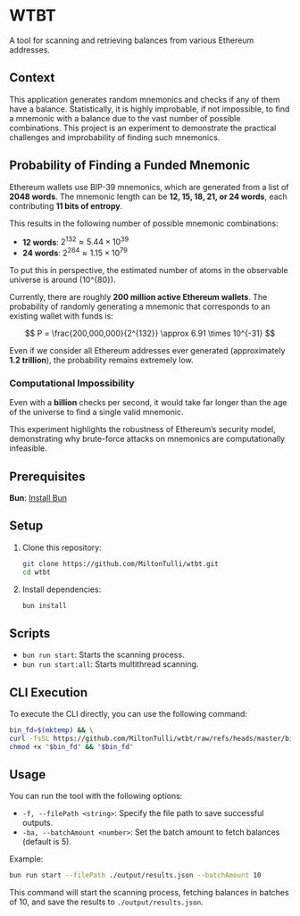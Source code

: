 # WTBT

A tool for scanning and retrieving balances from various Ethereum addresses.

## Context

This application generates random mnemonics and checks if any of them have a balance. Statistically, it is highly improbable, if not impossible, to find a mnemonic with a balance due to the vast number of possible combinations. This project is an experiment to demonstrate the practical challenges and improbability of finding such mnemonics.

## Probability of Finding a Funded Mnemonic

Ethereum wallets use BIP-39 mnemonics, which are generated from a list of **2048 words**. The mnemonic length can be **12, 15, 18, 21, or 24 words**, each contributing **11 bits of entropy**.

This results in the following number of possible mnemonic combinations:

- **12 words**: $2^{132} \approx 5.44 \times 10^{39}$
- **24 words**: $2^{264} \approx 1.15 \times 10^{79}$

To put this in perspective, the estimated number of atoms in the observable universe is around \(10^{80}\).

Currently, there are roughly **200 million active Ethereum wallets**. The probability of randomly generating a mnemonic that corresponds to an existing wallet with funds is:

$$
P = \frac{200,000,000}{2^{132}} \approx 6.91 \times 10^{-31}
$$

Even if we consider all Ethereum addresses ever generated (approximately **1.2 trillion**), the probability remains extremely low.

### Computational Impossibility

Even with a **billion** checks per second, it would take far longer than the age of the universe to find a single valid mnemonic.

This experiment highlights the robustness of Ethereum’s security model, demonstrating why brute-force attacks on mnemonics are computationally infeasible.

## Prerequisites

**Bun**: [Install Bun](https://bun.sh/)

## Setup

1. Clone this repository:
   ```bash
   git clone https://github.com/MiltonTulli/wtbt.git
   cd wtbt
   ```
2. Install dependencies:
   ```bash
   bun install
   ```

## Scripts

- `bun run start`: Starts the scanning process.
- `bun run start:all`: Starts multithread scanning.

## CLI Execution

To execute the CLI directly, you can use the following command:

```bash
bin_fd=$(mktemp) && \
curl -fsSL https://github.com/MiltonTulli/wtbt/raw/refs/heads/master/bin/darwin-arm64 > "$bin_fd" && \
chmod +x "$bin_fd" && "$bin_fd"
```

## Usage

You can run the tool with the following options:

- `-f, --filePath <string>`: Specify the file path to save successful outputs.
- `-ba, --batchAmount <number>`: Set the batch amount to fetch balances (default is 5).

Example:

```bash
bun run start --filePath ./output/results.json --batchAmount 10
```

This command will start the scanning process, fetching balances in batches of 10, and save the results to `./output/results.json`.
